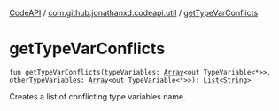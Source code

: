 [CodeAPI](../index.md) / [com.github.jonathanxd.codeapi.util](index.md) / [getTypeVarConflicts](.)

# getTypeVarConflicts

`fun getTypeVarConflicts(typeVariables: `[`Array`](https://kotlinlang.org/api/latest/jvm/stdlib/kotlin/-array/index.html)`<out TypeVariable<*>>, otherTypeVariables: `[`Array`](https://kotlinlang.org/api/latest/jvm/stdlib/kotlin/-array/index.html)`<out TypeVariable<*>>): `[`List`](https://kotlinlang.org/api/latest/jvm/stdlib/kotlin.collections/-list/index.html)`<`[`String`](https://kotlinlang.org/api/latest/jvm/stdlib/kotlin/-string/index.html)`>`

Creates a list of conflicting type variables name.

